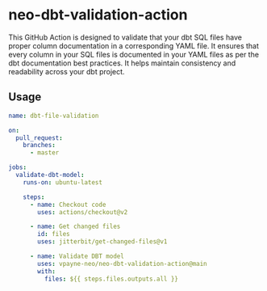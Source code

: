 # neo-dbt-validation-action

This GitHub Action is designed to validate that your dbt SQL files have proper column documentation in a corresponding YAML file. It ensures that every column in your SQL files is documented in your YAML files as per the dbt documentation best practices. It helps maintain consistency and readability across your dbt project.

## Usage

```yaml
name: dbt-file-validation

on:
  pull_request:
    branches:
      - master

jobs:
  validate-dbt-model:
    runs-on: ubuntu-latest

    steps:
      - name: Checkout code
        uses: actions/checkout@v2

      - name: Get changed files
        id: files
        uses: jitterbit/get-changed-files@v1

      - name: Validate DBT model
        uses: vpayne-neo/neo-dbt-validation-action@main
        with:
          files: ${{ steps.files.outputs.all }}
```

